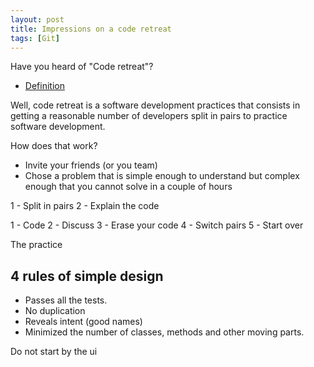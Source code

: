 ```yaml
---
layout: post
title: Impressions on a code retreat
tags: [Git]
---
```


Have you heard of "Code retreat"?

- [Definition](https://www.coderetreat.org/pages/facilitating/structure-of-a-coderetreat/)

Well, code retreat is a software development practices that consists in getting
a reasonable number of developers split in pairs to practice software
development.

How does that work?

- Invite your friends (or you team)
- Chose a problem that is simple enough to understand but complex enough that you cannot solve in a couple of hours

1 - Split in pairs
2 - Explain the code

1 - Code
2 - Discuss
3 - Erase your code
4 - Switch pairs
5 - Start over


The practice

## 4 rules of simple design

- Passes all the tests.
- No duplication
- Reveals intent (good names)
- Minimized the number of classes, methods and other moving parts.

Do not start by the ui

